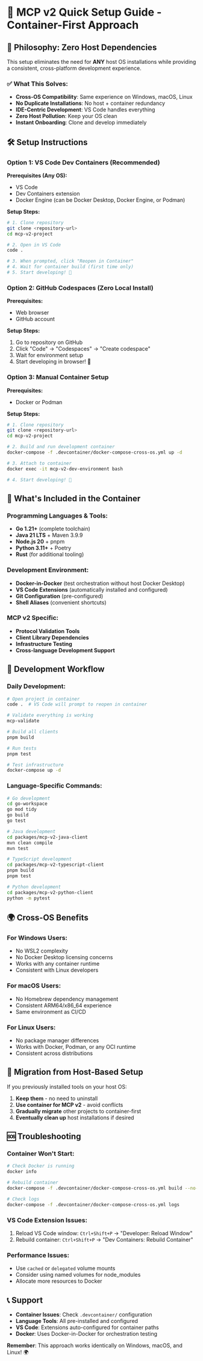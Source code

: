 # 🚀 MCP v2 Quick Setup Guide - Container-First Approach

## 🎯 Philosophy: Zero Host Dependencies

This setup eliminates the need for **ANY** host OS installations while providing a consistent, cross-platform development experience.

### ✅ What This Solves:
- **Cross-OS Compatibility**: Same experience on Windows, macOS, Linux
- **No Duplicate Installations**: No host + container redundancy  
- **IDE-Centric Development**: VS Code handles everything
- **Zero Host Pollution**: Keep your OS clean
- **Instant Onboarding**: Clone and develop immediately

## 🛠️ Setup Instructions

### Option 1: VS Code Dev Containers (Recommended)

**Prerequisites (Any OS):**
- VS Code
- Dev Containers extension
- Docker Engine (can be Docker Desktop, Docker Engine, or Podman)

**Setup Steps:**
```bash
# 1. Clone repository
git clone <repository-url>
cd mcp-v2-project

# 2. Open in VS Code
code .

# 3. When prompted, click "Reopen in Container"
# 4. Wait for container build (first time only)
# 5. Start developing! 🎉
```

### Option 2: GitHub Codespaces (Zero Local Install)

**Prerequisites:**
- Web browser
- GitHub account

**Setup Steps:**
1. Go to repository on GitHub
2. Click "Code" → "Codespaces" → "Create codespace"
3. Wait for environment setup
4. Start developing in browser! 🎉

### Option 3: Manual Container Setup

**Prerequisites:**
- Docker or Podman

**Setup Steps:**
```bash
# 1. Clone repository
git clone <repository-url>
cd mcp-v2-project

# 2. Build and run development container
docker-compose -f .devcontainer/docker-compose-cross-os.yml up -d

# 3. Attach to container
docker exec -it mcp-v2-dev-environment bash

# 4. Start developing! 🎉
```

## 🔧 What's Included in the Container

### Programming Languages & Tools:
- **Go 1.21+** (complete toolchain)
- **Java 21 LTS** + Maven 3.9.9
- **Node.js 20** + pnpm
- **Python 3.11+** + Poetry
- **Rust** (for additional tooling)

### Development Environment:
- **Docker-in-Docker** (test orchestration without host Docker Desktop)
- **VS Code Extensions** (automatically installed and configured)
- **Git Configuration** (pre-configured)
- **Shell Aliases** (convenient shortcuts)

### MCP v2 Specific:
- **Protocol Validation Tools**
- **Client Library Dependencies**
- **Infrastructure Testing**
- **Cross-language Development Support**

## 🎯 Development Workflow

### Daily Development:
```bash
# Open project in container
code .  # VS Code will prompt to reopen in container

# Validate everything is working
mcp-validate

# Build all clients
pnpm build

# Run tests
pnpm test

# Test infrastructure
docker-compose up -d
```

### Language-Specific Commands:
```bash
# Go development
cd go-workspace
go mod tidy
go build
go test

# Java development  
cd packages/mcp-v2-java-client
mvn clean compile
mvn test

# TypeScript development
cd packages/mcp-v2-typescript-client
pnpm build
pnpm test

# Python development
cd packages/mcp-v2-python-client
python -m pytest
```

## 🌍 Cross-OS Benefits

### For Windows Users:
- No WSL2 complexity
- No Docker Desktop licensing concerns
- Works with any container runtime
- Consistent with Linux developers

### For macOS Users:
- No Homebrew dependency management
- Consistent ARM64/x86_64 experience
- Same environment as CI/CD

### For Linux Users:
- No package manager differences
- Works with Docker, Podman, or any OCI runtime
- Consistent across distributions

## 🔄 Migration from Host-Based Setup

If you previously installed tools on your host OS:

1. **Keep them** - no need to uninstall
2. **Use container for MCP v2** - avoid conflicts
3. **Gradually migrate** other projects to container-first
4. **Eventually clean up** host installations if desired

## 🆘 Troubleshooting

### Container Won't Start:
```bash
# Check Docker is running
docker info

# Rebuild container
docker-compose -f .devcontainer/docker-compose-cross-os.yml build --no-cache

# Check logs
docker-compose -f .devcontainer/docker-compose-cross-os.yml logs
```

### VS Code Extension Issues:
1. Reload VS Code window: `Ctrl+Shift+P` → "Developer: Reload Window"
2. Rebuild container: `Ctrl+Shift+P` → "Dev Containers: Rebuild Container"

### Performance Issues:
- Use `cached` or `delegated` volume mounts
- Consider using named volumes for node_modules
- Allocate more resources to Docker

## 📞 Support

- **Container Issues**: Check `.devcontainer/` configuration
- **Language Tools**: All pre-installed and configured
- **VS Code**: Extensions auto-configured for container paths
- **Docker**: Uses Docker-in-Docker for orchestration testing

**Remember**: This approach works identically on Windows, macOS, and Linux! 🌍
